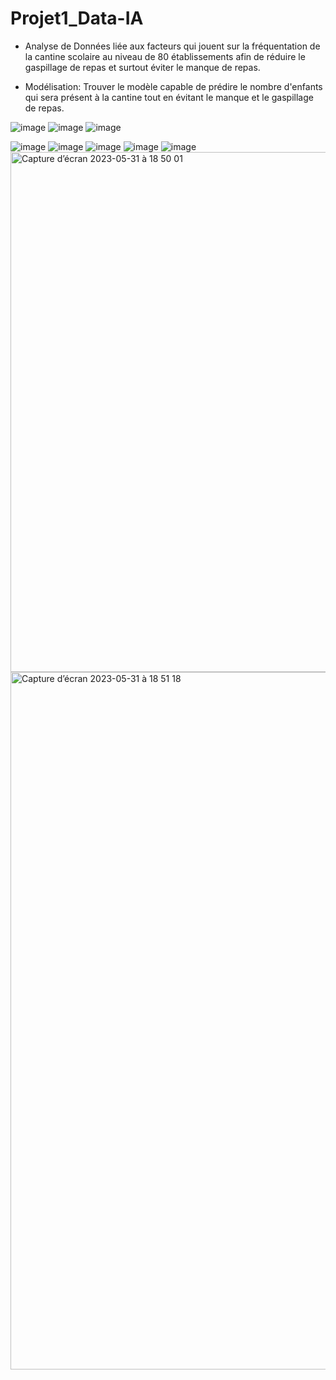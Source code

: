# Projet1_Data-IA
- Analyse de Données liée aux facteurs qui jouent sur la fréquentation de la cantine scolaire au niveau de 80 établissements afin de réduire le gaspillage de repas et surtout éviter le manque de repas.

- Modélisation: Trouver le modèle capable de prédire le nombre d'enfants qui sera présent à la cantine tout en évitant le manque et le gaspillage de repas.


![image](https://github.com/Faithgg/Projet1_Data-IA/assets/121299370/43ae7f09-8f32-46db-9e2b-aab538d2e0c1)
![image](https://github.com/Faithgg/Projet1_Data-IA/assets/121299370/6d20da5e-8c69-4312-8143-2a0684bedcc9)
![image](https://github.com/Faithgg/Projet1_Data-IA/assets/121299370/f2f5bb4d-2840-4b02-af2e-a1f68f1920ea)


![image](https://github.com/Faithgg/Projet1_Data-IA/assets/121299370/d7d1cbc3-74f3-40ba-a78f-1fceb6d31c54) ![image](https://github.com/Faithgg/Projet1_Data-IA/assets/121299370/00557fa6-e63c-432a-8e77-b80f697df983)
![image](https://github.com/Faithgg/Projet1_Data-IA/assets/121299370/ec66f84f-b407-49aa-87f9-8f2c8b068c77) ![image](https://github.com/Faithgg/Projet1_Data-IA/assets/121299370/b1f57494-a043-4c0f-87a7-0914d5de683f)
![image](https://github.com/Faithgg/Projet1_Data-IA/assets/121299370/a94b8ec9-3c79-4a77-af3a-3e378e7b3759)
<img width="832" alt="Capture d’écran 2023-05-31 à 18 50 01" src="https://github.com/Faithgg/Projet1_Data-IA/assets/121299370/08973c1d-f7f8-4ae3-8c9c-1a4905aa937c">
<img width="1116" alt="Capture d’écran 2023-05-31 à 18 51 18" src="https://github.com/Faithgg/Projet1_Data-IA/assets/121299370/e5f375c5-ff84-433b-8709-7ec23358fa1f">
